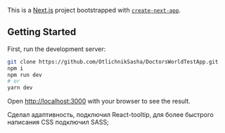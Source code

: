 This is a [Next.js](https://nextjs.org/) project bootstrapped with [`create-next-app`](https://github.com/vercel/next.js/tree/canary/packages/create-next-app).

## Getting Started

First, run the development server:

```bash
git clone https://github.com/OtlichnikSasha/DoctorsWorldTestApp.git
npm i
npm run dev
# or
yarn dev
```

Open [http://localhost:3000](http://localhost:3000) with your browser to see the result.


Сделал адаптивность, подключил React-tooltip, для более быстрого написания CSS подключил SASS;
